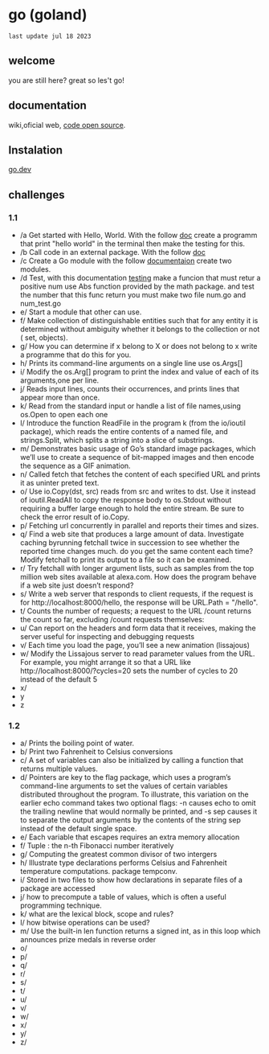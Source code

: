 # go (goland) 
`last update jul 18 2023`
## welcome
you are still here? great so les't go!

## documentation
wiki,oficial web, <a href="https://cs.opensource.google/go/go">code open source</a>.
## Instalation 
<a href="https://go.dev/dl/">go.dev</a>
## challenges
###	1.1
   - /a  Get started with Hello, World. With the follow <a href="https://go.dev/doc/tutorial/getting-started#code">doc</a> create a programm that print "hello world" in the terminal then make the testing for this.
   - /b  Call code in an external package. With the follow <a href="https://go.dev/doc/tutorial/getting-started#code">doc</a>
   - /c Create a Go module with the follow <a href="https://go.dev/doc/tutorial/create-module">documentaion</a> create two modules.
   - /d Test, with this documentation <a href="https://pkg.go.dev/testing#hdr-Examples">testing</a> make a funcion that must retur a positive num use Abs function provided by the math package. and test the number that this func return you must make two file num.go and num_test.go
   - e/ Start a module that other can use.
   - f/ Make collection of distinguishable entities such that for any entity it is determined without ambiguity whether it belongs to the collection or not ( set, objects).
   - g/ How you can determine if x belong to X or does not belong to x write a programme that do this for you.
   - h/ Prints its command-line arguments on a single line use os.Args[]
   - i/ Modify the os.Arg[] program to print the index and value of each of its arguments,one per line.
   - j/ Reads input lines, counts their occurrences, and prints lines that appear more than once.
   - k/ Read from the standard input or handle a list of file names,using os.Open to open each one
   - l/ Introduce the function ReadFile in the program k (from the io/ioutil package), which reads the entire contents of a named file, and strings.Split, which splits a string into a slice of substrings.
   - m/ Demonstrates basic usage of Go’s standard image packages, which we’ll use to create a sequence of bit-mapped images and then encode the sequence as a GIF animation.
   - n/ Called fetch that fetches the content of each specified URL and prints it as uninter preted text.
   - o/ Use io.Copy(dst, src) reads from src and writes to dst. Use it instead of ioutil.ReadAll to copy the response body to os.Stdout without requiring a buffer large enough to hold the entire stream. Be sure to check the error result of io.Copy.
   - p/ Fetching url concurrently in parallel and reports their times and sizes.
   - q/ Find a web site that produces a large amount of data. Investigate caching byrunning fetchall twice in succession to see whether the reported time changes much. do you get the same content each time? Modify fetchall to print its output to a file so it can be examined.
   - r/ Try fetchall with longer argument lists, such as samples from the top million web sites available at alexa.com. How does the program behave if a web site just doesn’t respond?
   - s/ Write a web server that responds to client requests, if the request is for http://localhost:8000/hello, the response will be URL.Path = "/hello".
   - t/ Counts the number of requests; a request to the URL /count returns the count so far, excluding /count requests themselves:
   - u/ Can report on the headers and form data that it receives, making the server useful for inspecting and debugging requests
   - v/ Each time you load the page, you’ll see a new animation (lissajous)
   - w/ Modify the Lissajous server to read parameter values from the URL. For example, you might arrange it so that a URL like http://localhost:8000/?cycles=20 sets the number of cycles to 20 instead of the default 5
   - x/ 
   - y
   - z
###	1.2
   - a/	Prints the boiling point of water.
   - b/	Print two Fahrenheit to Celsius conversions
   - c/	A set of variables can also be initialized by calling a function that returns multiple values.
   - d/ Pointers are key to the flag package, which uses a program’s command-line arguments to set the values of certain variables distributed throughout the program. To illustrate, this variation on the earlier echo command takes two optional flags: -n causes echo to omit the trailing newline that would normally be printed, and -s sep causes it to separate the output arguments by the contents of the string sep instead of the default single space.
   - e/ Each variable that escapes requires an extra memory allocation
   - f/ Tuple : the n-th Fibonacci number iteratively
   - g/ Computing the greatest common divisor of two intergers
   - h/ Illustrate type declarations performs Celsius and Fahrenheit temperature computations. package tempconv.
   - i/ Stored in two files to show how declarations in separate files of a package are accessed
   - j/ how to precompute a table of values, which is often a useful programming technique.
   - k/ what are the lexical block, scope and rules? 
   - l/ how bitwise operations can be used?
   - m/ Use the built-in len function returns a signed int, as in this loop which announces prize medals in reverse order
   - o/
   - p/
   - q/
   - r/
   - s/
   - t/
   - u/
   - v/
   - w/
   - x/
   - y/
   - z/

